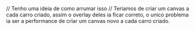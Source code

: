 // Tenho uma ideia de como arrumar isso
// Teriamos de criar um canvas a cada carro criado, assim o overlay deles ia ficar correto, o unico problema ia ser a performance de criar um canvas novo a cada carro criado.